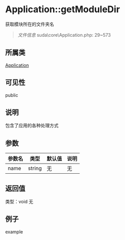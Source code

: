 # Application::getModuleDir
获取模块所在的文件夹名
> *文件信息* suda\core\Application.php: 29~573
## 所属类 

[Application](../Application.md)

## 可见性

  public  
## 说明


包含了应用的各种处理方式

## 参数

| 参数名 | 类型 | 默认值 | 说明 |
|--------|-----|-------|-------|
| name |  string | 无 | 无 |

## 返回值
类型：void
无

## 例子

example